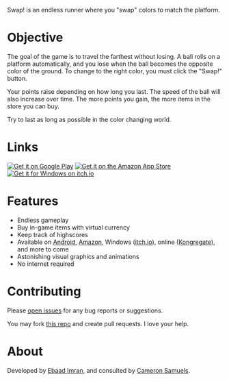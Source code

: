 Swap! is an endless runner where you "swap" colors to match the platform.
# Objective
The goal of the game is to travel the farthest without losing. A ball rolls on a platform automatically, and you lose when the ball becomes the opposite color of the ground. To change to the right color, you must click the "Swap!" button.

Your points raise depending on how long you last. The speed of the ball will also increase over time. The more points you gain, the more items in the store you can buy.

Try to last as long as possible in the color changing world.
# Links
<a href="https://goo.gl/uCTdch" target="_blank">![Get it on Google Play](http://ebaad.ml/swap/img/android.svg)</a>
<a href="https://goo.gl/oBAWGV" target="_blank">![Get it on the Amazon App Store](http://ebaad.ml/swap/img/amazon.svg)</a>
<a href="https://goo.gl/DJGAjp" target="_blank">![Get it for Windows on itch.io](http://svgur.com/i/2Zx.svg)</a>
# Features
- Endless gameplay
- Buy in-game items with virtual currency
- Keep track of highscores
- Available on [Android](https://goo.gl/uCTdch), [Amazon](https://goo.gl/oBAWGV), Windows ([itch.io](https://goo.gl/DJGAjp)), online ([Kongregate](https://goo.gl/Lu7w4N)), and more to come
- Astonishing visual graphics and animations
- No internet required

# Contributing
Please [open issues](https://git.io/vQ8Vt) for any bug reports or suggestions.

You may fork [this repo](https://git.io/vQRGX) and create pull requests. I love your help.
# About
Developed by [Ebaad Imran](http://ebaad.ml), and consulted by [Cameron Samuels](https://cameronsamuels.com).

